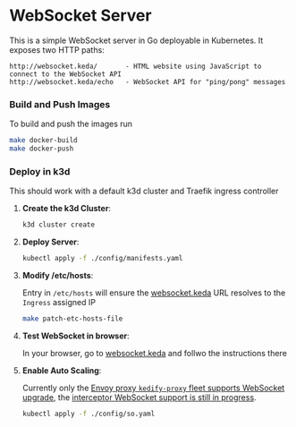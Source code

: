 # WebSocket Server

This is a simple WebSocket server in Go deployable in Kubernetes. It exposes two HTTP paths:

```
http://websocket.keda/       - HTML website using JavaScript to connect to the WebSocket API
http://websocket.keda/echo   - WebSocket API for "ping/pong" messages
```

### Build and Push Images

To build and push the images run
```bash
make docker-build
make docker-push
```

### Deploy in k3d

This should work with a default k3d cluster and Traefik ingress controller

1. **Create the k3d Cluster**:

   ```bash
   k3d cluster create
   ```

2. **Deploy Server**:

   ```bash
   kubectl apply -f ./config/manifests.yaml
   ```

3. **Modify /etc/hosts**:
   
   Entry in `/etc/hosts` will ensure the [websocket.keda](websocket.keda) URL resolves to the `Ingress` assigned IP
   ```bash
   make patch-etc-hosts-file
   ```

4. **Test WebSocket in browser**:
   
   In your browser, go to [websocket.keda](websocket.keda) and follwo the instructions there

5. **Enable Auto Scaling**:

   Currently only the [Envoy proxy `kedify-proxy` fleet supports WebSocket upgrade](https://github.com/kedify/http-add-on/pull/42), the [interceptor WebSocket support is still in progress](https://github.com/kedacore/http-add-on/pull/835).

   ```bash
   kubectl apply -f ./config/so.yaml
   ```
